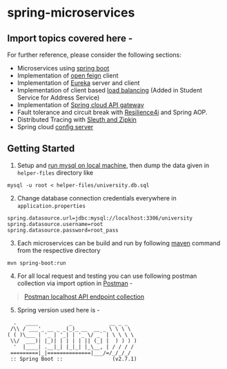 # spring-microservices
## Import topics covered here - 
For further reference, please consider the following sections:

* Microservices using [spring boot](https://spring.io/blog/2015/07/14/microservices-with-spring) 
* Implementation of [open feign](https://cloud.spring.io/spring-cloud-netflix/multi/multi_spring-cloud-feign.html) client 
* Implementation of [Eureka](https://cloud.spring.io/spring-cloud-netflix/multi/multi_spring-cloud-eureka-server.html) server and client 
* Implementation of client based [load balancing](https://spring.io/guides/gs/spring-cloud-loadbalancer/) 
  (Added in Student Service for Address Service)
* Implementation of [Spring cloud API gateway](https://spring.io/projects/spring-cloud-gateway)
* Fault tolerance and circuit break with [Resilience4j](https://resilience4j.readme.io/docs) and Spring AOP.
* Distributed Tracing with [Sleuth and Zipkin](https://spring.io/blog/2016/02/15/distributed-tracing-with-spring-cloud-sleuth-and-spring-cloud-zipkin) 
* Spring cloud [config server](https://cloud.spring.io/spring-cloud-config/reference/html/) 


## Getting Started 


1. Setup and [run mysql on local machine](https://www.prisma.io/dataguide/mysql/setting-up-a-local-mysql-database), then dump the data given in `helper-files` directory like 

```
mysql -u root < helper-files/university.db.sql 
```
2. Change database connection credentials everywhere in `application.properties`

```
spring.datasource.url=jdbc:mysql://localhost:3306/university
spring.datasource.username=root
spring.datasource.password=root_pass
```
3. Each microservices can be build and run by following [maven](https://maven.apache.org/) command from the respective directory 

```
mvn spring-boot:run
```
4. For all local request and testing you can use following postman collection via import option in [Postman](https://www.postman.com/downloads/) - 
> [Postman localhost API endpoint collection](https://www.getpostman.com/collections/e9ec883b436965c3de45)

5. Spring version used here is - 

```
  .   ____          _            __ _ _
 /\\ / ___'_ __ _ _(_)_ __  __ _ \ \ \ \
( ( )\___ | '_ | '_| | '_ \/ _` | \ \ \ \
 \\/  ___)| |_)| | | | | || (_| |  ) ) ) )
  '  |____| .__|_| |_|_| |_\__, | / / / /
 =========|_|==============|___/=/_/_/_/
 :: Spring Boot ::                (v2.7.1)
 ```